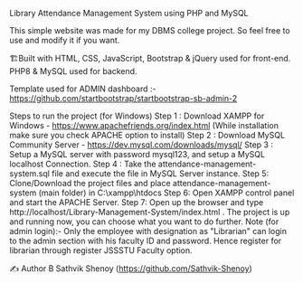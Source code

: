 Library Attendance Management System using PHP and MySQL

This simple website was made for my DBMS college project. So feel free to use and modify it if you want.

🏗️Built with
HTML, CSS, JavaScript, Bootstrap & jQuery used for front-end.
PHP8 & MySQL used for backend.

Template used for ADMIN dashboard :- https://github.com/startbootstrap/startbootstrap-sb-admin-2
   
Steps to run the project (for Windows)
Step 1 : Download XAMPP for Windows - https://www.apachefriends.org/index.html (While installation make sure you check APACHE option to install)
Step 2 : Download MySQL Community Server - https://dev.mysql.com/downloads/mysql/
Step 3 : Setup a MySQL server with password mysql123, and setup a MySQL localhost Connection.
Step 4 : Take the attendance-management-system.sql file and execute the file in MySQL Server instance.
Step 5: Clone/Download the project files and place attendance-management-system (main folder) in C:\xampp\htdocs
Step 6: Open XAMPP control panel and start the APACHE Server.
Step 7: Open up the browser and type http://localhost/Library-Management-System/index.html . The project is up and running now, you can choose what you want to do further.
Note (for admin login):- Only the employee with designation as "Librarian" can login to the admin section with his faculty ID and password. Hence register for librarian through register JSSSTU Faculty option.

✍️ Author
B Sathvik Shenoy (https://github.com/Sathvik-Shenoy)

